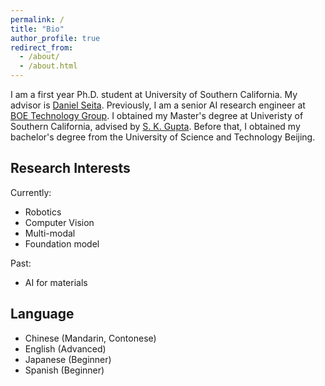 ```yaml
---
permalink: /
title: "Bio"
author_profile: true
redirect_from: 
  - /about/
  - /about.html
---
```



I am a first year Ph.D. student at University of Southern California. My advisor is [Daniel Seita](https://danielseita.github.io/). Previously, I am a senior AI research engineer at [BOE Technology Group](https://www.boe.com/en). I obtained my Master's degree at Univeristy of Southern California, advised by [S. K. Gupta](https://sites.usc.edu/skgupta/). Before that, I obtained my bachelor's degree from the University of Science and Technology Beijing.

Research Interests
------
Currently:
- Robotics
- Computer Vision
- Multi-modal
- Foundation model

Past:
- AI for materials


Language
------
- Chinese (Mandarin, Contonese)
- English (Advanced)
- Japanese (Beginner)
- Spanish (Beginner)

